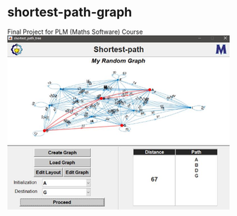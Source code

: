 # shortest-path-graph
Final Project for PLM (Maths Software) Course
![alt text](https://github.com/adriantoto/shortest-path-graph/blob/master/myDemo.JPG)
